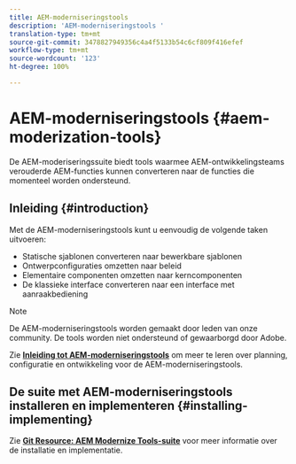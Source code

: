 ```yaml
---
title: AEM-moderniseringstools
description: 'AEM-moderniseringstools '
translation-type: tm+mt
source-git-commit: 3478827949356c4a4f5133b54c6cf809f416efef
workflow-type: tm+mt
source-wordcount: '123'
ht-degree: 100%

---
```



# AEM-moderniseringstools {#aem-moderization-tools}

De AEM-moderiseringssuite biedt tools waarmee AEM-ontwikkelingsteams verouderde AEM-functies kunnen converteren naar de functies die momenteel worden ondersteund.


## Inleiding {#introduction}

Met de AEM-moderniseringstools kunt u eenvoudig de volgende taken uitvoeren:

* Statische sjablonen converteren naar bewerkbare sjablonen
* Ontwerpconfiguraties omzetten naar beleid
* Elementaire componenten omzetten naar kerncomponenten
* De klassieke interface converteren naar een interface met aanraakbediening

>[!NOTE]
>De AEM-moderniseringstools worden gemaakt door leden van onze community. De tools worden niet ondersteund of gewaarborgd door Adobe.

Zie **[Inleiding tot AEM-moderniseringstools](https://opensource.adobe.com/aem-modernize-tools/)** om meer te leren over planning, configuratie en ontwikkeling voor de AEM-moderniseringstools.

## De suite met AEM-moderniseringstools installeren en implementeren {#installing-implementing}

Zie **[Git Resource: AEM Modernize Tools-suite](https://github.com/adobe/aem-modernize-tools)** voor meer informatie over de installatie en implementatie.

